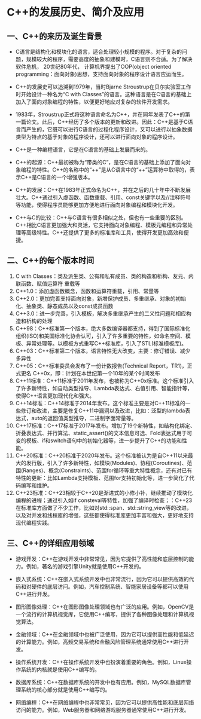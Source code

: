 # C++的发展历史、简介及应用

## 一、C++的来历及诞生背景

* C语言是结构化和模块化的语言，适合处理较小规模的程序。对于复杂的问题，规模较大的程序，需要高度的抽象和建模时，C语言则不合适。为了解决软件危机， 20世纪80年代， 计算机界提出了OOP(object oriented programming：面向对象)思想，支持面向对象的程序设计语言应运而生。

* C++的发展史可以追溯到1979年，当时Bjarne Stroustrup在贝尔实验室工作时开始设计一种名为“C with Classes”的语言。这种语言是在C语言的基础上加入了面向对象编程的特性，以便更好地应对复杂的软件开发需求。

* 1983年，Stroustrup正式将这种语言命名为C++，并在同年发表了C++的第一篇论文。此后，C++经历了多个版本的更新和改进。因此：C++是基于C语言而产生的，它既可以进行C语言的过程化程序设计，又可以进行以抽象数据类型为特点的基于对象的程序设计，还可以进行面向对象的程序设计。

* C++是一种编程语言，它是在C语言的基础上发展而来的。

* C++的起源：C++最初被称为“带类的C”，是在C语言的基础上添加了面向对象编程的特性。C++的名称中的“++”是从C语言中的“++”运算符中取得的，表示C++是C语言的一个增强版本。

* C++的发展：C++在1983年正式命名为C++，并在之后的几十年中不断发展壮大。C++通过引入虚函数、函数重载、引用、const关键字以及//注释符号等功能，使得程序员能够更加方便地进行面向对象编程和模块化开发。

* C++与C的比较：C++与C语言有很多相似之处，但也有一些重要的区别。C++相比C语言更加强大和灵活，它支持面向对象编程、模板元编程和异常处理等高级特性。C++还提供了更多的标准库和工具，使得开发更加高效和便捷。

## 二、C++的每个版本时间
1. C with Classes：类及派生类、公有和私有成员、类的构造和析构、友元、内联函数、赋值运算符 重载等
2. C++1.0：添加虚函数概念，函数和运算符重载，引用、常量等
3. C++2.0：更加完善支持面向对象，新增保护成员、多重继承、对象的初始化、抽象类、静态成员以及const成员函数
4. C++3.0：进一步完善，引入模板，解决多重继承产生的二义性问题和相应构造和析构的处理
5. C++98：C++标准第一个版本，绝大多数编译器都支持，得到了国际标准化组织(ISO)和美国标准化协会认可，引入了许多重要的特性，如命名空间、模板、异常处理等。以模板方式重写C++标准库，引入了STL(标准模板库)。
6. C++03：C++标准第二个版本，语言特性无大改变，主要：修订错误、减少多异性
7. C++05：C++标准委员会发布了一份计数报告(Technical Report，TR1)，正式更名 C++0x，即：计划在本世纪第一个10年的某个时间发布
8. C++11标准：C++11标准于2011年发布，也被称为C++0x标准。这个标准引入了许多新特性，如自动类型推导、Lambda表达式、右值引用、智能指针等，使得C++语言更加现代化和强大。
9. C++14标准：C++14标准于2014年发布。这个标准主要是对C++11标准的一些修订和改进，主要是修复C++11中漏洞以及改进，比如：泛型的lambda表 达式，auto的返回值类型推导，二进制字面常量等。
10. C++17标准：C++17标准于2017年发布。增加了19个新特性，如结构化绑定、折叠表达式、并行算法、static_assert()的文本信息可选、Fold表达式用于可变的模板、if和switch语句中的初始化器等，进一步提升了C++的功能和性能。
11. C++20标准：C++20标准于2020年发布。这个标准被认为是自C++11以来最大的发行版，引入了许多新特性，如模块(Modules)、协程(Coroutines)、范围(Ranges)、概念(Constraints)、范围for循环等重大特性概念，还有对已有特性的更新：比如Lambda支持模板、范围for支持初始化等，进一步简化了代码编写和维护。
12. C++23标准：C++23相较于C++20是渐进式的小修小补，继续推动了模块化编程的进程；通过引入如if consteval等特性，加强了编译时检查；：C++23在标准库方面做了不少工作，比如对std::span、std::string_view等的改进，以及对并发和线程库的增强，这些都使得标准库更加丰富和强大，更好地支持现代编程实践。

## 三、C++的详细应用领域

* 游戏开发：C++在游戏开发中非常常见，因为它提供了高性能和底层控制的能力。例如，著名的游戏引擎Unity就是使用C++开发的。

* 嵌入式系统：C++在嵌入式系统开发中也非常流行，因为它可以提供高效的代码和对硬件的底层访问。例如，汽车控制系统、智能家居设备等都可以使用C++进行开发。

* 图形图像处理：C++在图形图像处理领域也有广泛的应用。例如，OpenCV是一个流行的计算机视觉库，它使用C++编写，提供了各种图像处理和计算机视觉算法。

* 金融领域：C++在金融领域中也被广泛使用，因为它可以提供高性能和低延迟的计算能力。例如，高频交易系统和金融风险管理系统通常使用C++进行开发。

* 操作系统开发：C++在操作系统开发中也扮演着重要的角色。例如，Linux操作系统的内核就是使用C++编写的。

* 数据库系统：C++在数据库系统的开发中也有应用。例如，MySQL数据库管理系统的核心部分就是使用C++编写的。

* 网络编程：C++在网络编程中也非常常见，因为它可以提供高性能和底层网络访问的能力。例如，Web服务器和网络游戏服务器通常使用C++进行开发。